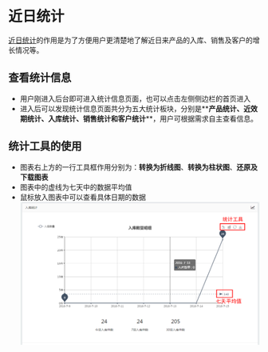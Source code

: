 # 近日统计

[近日统计](https://58ee.top/dashboard)的作用是为了方便用户更清楚地了解近日来产品的入库、销售及客户的增长情况等。

## 查看统计信息
- 用户刚进入后台即可进入统计信息页面，也可以点击左侧侧边栏的首页进入
- 进入后可以发现统计信息页面共分为五大统计板块，分别是**__产品统计__**、**__近效期统计__**、**__入库统计__**、**__销售统计__**和**__客户统计__**，用户可根据需求自主查看信息。

## 统计工具的使用 
* 图表右上方的一行工具框作用分别为：**__转换为折线图__**、**__转换为柱状图__**、**__还原__**及**__下载图表__**
* 图表中的虚线为七天中的数据平均值
* 鼠标放入图表中可以查看具体日期的数据
 ![统计工具使用](images/统计工具使用.png)

